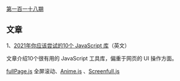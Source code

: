 [第一百一十八期](https://github.com/ruanyf/weekly/blob/master/docs/issue-118.md)

## 文章

1、[2021年你应该尝试的10个 JavaScript 库](https://www.freecodecamp.org/news/10-javascript-libraries-you-should-try/)（英文）

文章介绍10个很有用的 JavaScript 工具库，偏重于网页的 UI 操作方面。

[fullPage.js](https://alvarotrigo.com/fullPage/) 全屏滚动、[Anime.js](https://animejs.com/) 、[Screenfull.js](https://github.com/sindresorhus/screenfull.js)

